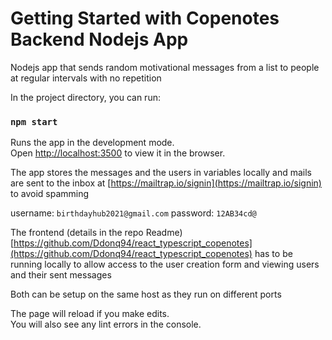 # Getting Started with Copenotes Backend Nodejs App

Nodejs app that sends random motivational messages from a list to people at regular intervals with no repetition

In the project directory, you can run:

### `npm start`

Runs the app in the development mode.\
Open [http://localhost:3500](http://localhost:3500) to view it in the browser.

The app stores the messages and the users in variables locally and mails are sent to the inbox at [https://mailtrap.io/signin](https://mailtrap.io/signin) to avoid spamming

username: `birthdayhub2021@gmail.com`
password: `12AB34cd@`

The frontend (details in the repo Readme) [https://github.com/Ddonq94/react_typescript_copenotes](https://github.com/Ddonq94/react_typescript_copenotes) has to be running locally to allow access to the user creation form and viewing users and their sent messages

Both can be setup on the same host as they run on different ports

The page will reload if you make edits.\
You will also see any lint errors in the console.

